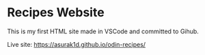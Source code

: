 # Recipes Website
This is my first HTML site made in VSCode and committed to Gihub.

Live site: https://asurak1d.github.io/odin-recipes/